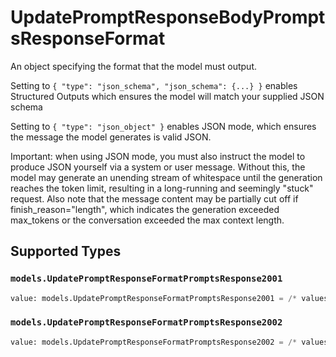 # UpdatePromptResponseBodyPromptsResponseFormat

An object specifying the format that the model must output. 

 Setting to `{ "type": "json_schema", "json_schema": {...} }` enables Structured Outputs which ensures the model will match your supplied JSON schema 

 Setting to `{ "type": "json_object" }` enables JSON mode, which ensures the message the model generates is valid JSON.

Important: when using JSON mode, you must also instruct the model to produce JSON yourself via a system or user message. Without this, the model may generate an unending stream of whitespace until the generation reaches the token limit, resulting in a long-running and seemingly "stuck" request. Also note that the message content may be partially cut off if finish_reason="length", which indicates the generation exceeded max_tokens or the conversation exceeded the max context length.


## Supported Types

### `models.UpdatePromptResponseFormatPromptsResponse2001`

```python
value: models.UpdatePromptResponseFormatPromptsResponse2001 = /* values here */
```

### `models.UpdatePromptResponseFormatPromptsResponse2002`

```python
value: models.UpdatePromptResponseFormatPromptsResponse2002 = /* values here */
```

